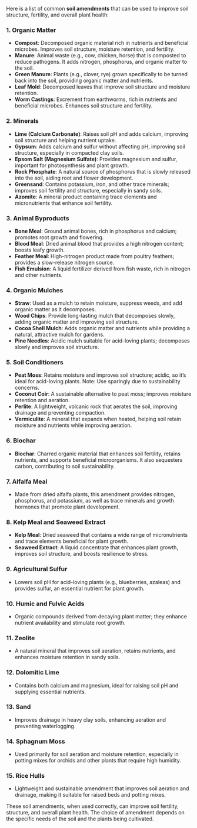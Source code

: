 Here is a list of common **soil amendments** that can be used to improve soil structure, fertility, and overall plant health:

### **1. Organic Matter**
   - **Compost**: Decomposed organic material rich in nutrients and beneficial microbes. Improves soil structure, moisture retention, and fertility.
   - **Manure**: Animal waste (e.g., cow, chicken, horse) that is composted to reduce pathogens. It adds nitrogen, phosphorus, and organic matter to the soil.
   - **Green Manure**: Plants (e.g., clover, rye) grown specifically to be turned back into the soil, providing organic matter and nutrients.
   - **Leaf Mold**: Decomposed leaves that improve soil structure and moisture retention.
   - **Worm Castings**: Excrement from earthworms, rich in nutrients and beneficial microbes. Enhances soil structure and fertility.

### **2. Minerals**
   - **Lime (Calcium Carbonate)**: Raises soil pH and adds calcium, improving soil structure and helping nutrient uptake.
   - **Gypsum**: Adds calcium and sulfur without affecting pH, improving soil structure, especially in compacted clay soils.
   - **Epsom Salt (Magnesium Sulfate)**: Provides magnesium and sulfur, important for photosynthesis and plant growth.
   - **Rock Phosphate**: A natural source of phosphorus that is slowly released into the soil, aiding root and flower development.
   - **Greensand**: Contains potassium, iron, and other trace minerals; improves soil fertility and structure, especially in sandy soils.
   - **Azomite**: A mineral product containing trace elements and micronutrients that enhance soil fertility.

### **3. Animal Byproducts**
   - **Bone Meal**: Ground animal bones, rich in phosphorus and calcium; promotes root growth and flowering.
   - **Blood Meal**: Dried animal blood that provides a high nitrogen content; boosts leafy growth.
   - **Feather Meal**: High-nitrogen product made from poultry feathers; provides a slow-release nitrogen source.
   - **Fish Emulsion**: A liquid fertilizer derived from fish waste, rich in nitrogen and other nutrients.

### **4. Organic Mulches**
   - **Straw**: Used as a mulch to retain moisture, suppress weeds, and add organic matter as it decomposes.
   - **Wood Chips**: Provide long-lasting mulch that decomposes slowly, adding organic matter and improving soil structure.
   - **Cocoa Shell Mulch**: Adds organic matter and nutrients while providing a natural, attractive mulch for gardens.
   - **Pine Needles**: Acidic mulch suitable for acid-loving plants; decomposes slowly and improves soil structure.

### **5. Soil Conditioners**
   - **Peat Moss**: Retains moisture and improves soil structure; acidic, so it’s ideal for acid-loving plants. Note: Use sparingly due to sustainability concerns.
   - **Coconut Coir**: A sustainable alternative to peat moss; improves moisture retention and aeration.
   - **Perlite**: A lightweight, volcanic rock that aerates the soil, improving drainage and preventing compaction.
   - **Vermiculite**: A mineral that expands when heated, helping soil retain moisture and nutrients while improving aeration.

### **6. Biochar**
   - **Biochar**: Charred organic material that enhances soil fertility, retains nutrients, and supports beneficial microorganisms. It also sequesters carbon, contributing to soil sustainability.

### **7. Alfalfa Meal**
   - Made from dried alfalfa plants, this amendment provides nitrogen, phosphorus, and potassium, as well as trace minerals and growth hormones that promote plant development.

### **8. Kelp Meal and Seaweed Extract**
   - **Kelp Meal**: Dried seaweed that contains a wide range of micronutrients and trace elements beneficial for plant growth. 
   - **Seaweed Extract**: A liquid concentrate that enhances plant growth, improves soil structure, and boosts resilience to stress.

### **9. Agricultural Sulfur**
   - Lowers soil pH for acid-loving plants (e.g., blueberries, azaleas) and provides sulfur, an essential nutrient for plant growth.

### **10. Humic and Fulvic Acids**
   - Organic compounds derived from decaying plant matter; they enhance nutrient availability and stimulate root growth.

### **11. Zeolite**
   - A natural mineral that improves soil aeration, retains nutrients, and enhances moisture retention in sandy soils.

### **12. Dolomitic Lime**
   - Contains both calcium and magnesium, ideal for raising soil pH and supplying essential nutrients.

### **13. Sand**
   - Improves drainage in heavy clay soils, enhancing aeration and preventing waterlogging.

### **14. Sphagnum Moss**
   - Used primarily for soil aeration and moisture retention, especially in potting mixes for orchids and other plants that require high humidity.

### **15. Rice Hulls**
   - Lightweight and sustainable amendment that improves soil aeration and drainage, making it suitable for raised beds and potting mixes.

These soil amendments, when used correctly, can improve soil fertility, structure, and overall plant health. The choice of amendment depends on the specific needs of the soil and the plants being cultivated.